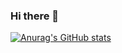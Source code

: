 ### Hi there 👋
[![Anurag's GitHub stats](https://github-readme-stats.vercel.app/api?username=ms-q-14)](https://github.com/anuraghazra/github-readme-stats)
<!--
**ms-q-14/ms-q-14** is a ✨ _special_ ✨ repository because its `README.md` (this file) appears on your GitHub profile.

Here are some ideas to get you started:

- 🔭 I’m currently working on ...
- 🌱 I’m currently learning ...
- 👯 I’m looking to collaborate on ...
- 🤔 I’m looking for help with ...
- 💬 Ask me about ...
- 📫 How to reach me: ...
- 😄 Pronouns: ...
- ⚡ Fun fact: ...
-->
